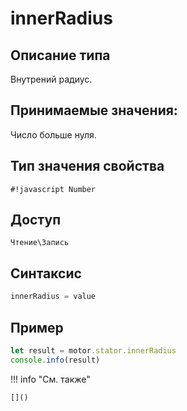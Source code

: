 # innerRadius

## Описание типа
Внутрений радиус.

## Принимаемые значения:
Число больше нуля.

## Тип значения свойства
`#!javascript Number`

## Доступ
`Чтение\Запись`

## Синтаксис
```javascript
innerRadius = value
```

## Пример
```javascript linenums="1"
let result = motor.stator.innerRadius
console.info(result)
```

!!! info "См. также"

    []()

